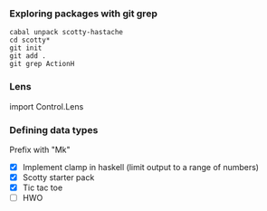 

### Exploring packages with git grep
```
cabal unpack scotty-hastache
cd scotty*
git init
git add .
git grep ActionH
```

### Lens

import Control.Lens


### Defining data types

Prefix with "Mk"


- [X] Implement clamp in haskell (limit output to a range of numbers)
- [X] Scotty starter pack
- [X] Tic tac toe
- [ ] HWO
